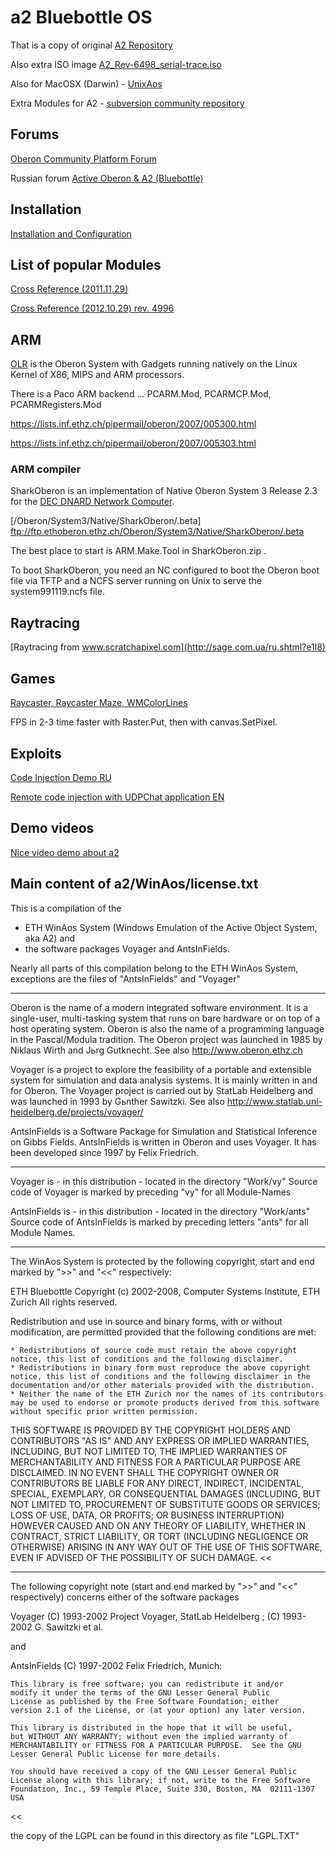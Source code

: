 # a2 Bluebottle OS

That is a copy of original [A2 Repository](https://trac.inf.ethz.ch/trac/lecturers/a2)

Also extra ISO image [A2_Rev-6498_serial-trace.iso](http://sourceforge.net/projects/a2oberon/files/)

Also for MacOSX (Darwin) - [UnixAos](http://www.informatik.uni-bremen.de/~fld/UnixAos/)

Extra Modules for A2 - [subversion community repository](https://www.ocp.inf.ethz.ch/svn/ocp/trunk/)

## Forums

[Oberon Community Platform Forum](http://www.ocp.inf.ethz.ch/forum/index.php/board,4.0.html)

Russian forum [Active Oberon & A2 (Bluebottle)](http://forum.oberoncore.ru/viewforum.php?f=22)

## Installation

[Installation and Configuration](http://sage.com.ua/ru.shtml?e1l0)

## List of popular Modules

[Cross Reference (2011.11.29)](http://bbos.org/2011/11/29/xref/)

[Cross Reference (2012.10.29) rev. 4996](http://bbos.org/xref/)

## ARM

[OLR](http://oberon.wikidot.com/) is the Oberon System with Gadgets running natively on the Linux Kernel of X86, MIPS and ARM processors.

There is a Paco ARM backend ... PCARM.Mod, PCARMCP.Mod, PCARMRegisters.Mod

https://lists.inf.ethz.ch/pipermail/oberon/2007/005300.html

https://lists.inf.ethz.ch/pipermail/oberon/2007/005303.html

### ARM compiler 

SharkOberon is an implementation of Native Oberon System 3 Release 2.3
for the [DEC DNARD Network Computer](http://www.firmworks.com/www/dnard.htm).

[/Oberon/System3/Native/SharkOberon/.beta] ftp://ftp.ethoberon.ethz.ch/Oberon/System3/Native/SharkOberon/.beta

The best place to start is ARM.Make.Tool in SharkOberon.zip .

To boot SharkOberon, you need an NC configured to boot the Oberon boot file
via TFTP and a NCFS server running on Unix to serve the system991119.ncfs file.

## Raytracing
[Raytracing from www.scratchapixel.com](http://sage.com.ua/ru.shtml?e1l8)

## Games

[Raycaster, Raycaster Maze, WMColorLines](http://sage.com.ua/ru.shtml?e1l9)

FPS in 2-3 time faster with Raster.Put, then with canvas.SetPixel.

## Exploits

[Code Injection Demo RU](http://forum.oberoncore.ru/viewtopic.php?f=22&t=881)

[Remote code injection with UDPChat application EN](http://www.ocp.inf.ethz.ch/forum/index.php/topic,23.0.html)

## Demo videos

[Nice video demo about a2](https://www.youtube.com/user/xenopusRTRT/videos)

## Main content of a2/WinAos/license.txt

This is a compilation of the 
- ETH WinAos System (Windows Emulation of the Active Object System, aka A2)
and 
- the software packages Voyager and AntsInFields. 


Nearly all parts of this compilation belong to the ETH WinAos System, exceptions are the files of "AntsInFields" and "Voyager"

----

Oberon is the name of a modern integrated software environment. It is a single-user, 
multi-tasking system that runs on bare hardware or on top of a host operating system. 
Oberon is also the name of a programming language in the Pascal/Modula tradition. 
The Oberon project was launched in 1985 by Niklaus Wirth and Jьrg Gutknecht. 
See also http://www.oberon.ethz.ch

Voyager is a project to explore the feasibility of a portable and extensible system 
for simulation and data analysis systems. It is mainly written in and for Oberon. 
The Voyager project is carried out by StatLab Heidelberg and was launched 
in 1993 by Gьnther Sawitzki. 
See also http://www.statlab.uni-heidelberg.de/projects/voyager/

AntsInFields is a Software Package for Simulation and Statistical Inference on Gibbs Fields.
AntsInFields is written in Oberon and uses Voyager. It has been developed since 1997
by Felix Friedrich. 

----

Voyager is - in this distribution - located in the directory "Work/vy"
Source code of Voyager is marked by preceding "vy" for all Module-Names

AntsInFields is - in this distribution - located in the directory "Work/ants"
Source code of AntsInFields is marked by preceding letters "ants" for all Module Names.

----

The WinAos System is protected by the following copyright, start and end marked by ">>" and "<<" respectively:

>>
 ETH Bluebottle
Copyright (c) 2002-2008, Computer Systems Institute, ETH Zurich
All rights reserved.

Redistribution and use in source and binary forms, with or without modification, are permitted provided that the following conditions are met: 

    * Redistributions of source code must retain the above copyright notice, this list of conditions and the following disclaimer. 
    * Redistributions in binary form must reproduce the above copyright notice, this list of conditions and the following disclaimer in the documentation and/or other materials provided with the distribution. 
    * Neither the name of the ETH Zurich nor the names of its contributors may be used to endorse or promote products derived from this software without specific prior written permission. 

THIS SOFTWARE IS PROVIDED BY THE COPYRIGHT HOLDERS AND CONTRIBUTORS "AS IS" AND ANY EXPRESS OR IMPLIED WARRANTIES, INCLUDING, BUT NOT LIMITED TO, THE IMPLIED WARRANTIES OF MERCHANTABILITY AND FITNESS FOR A PARTICULAR PURPOSE ARE DISCLAIMED. IN NO EVENT SHALL THE COPYRIGHT OWNER OR CONTRIBUTORS BE LIABLE FOR ANY DIRECT, INDIRECT, INCIDENTAL, SPECIAL, EXEMPLARY, OR CONSEQUENTIAL DAMAGES (INCLUDING, BUT NOT LIMITED TO, PROCUREMENT OF SUBSTITUTE GOODS OR SERVICES; LOSS OF USE, DATA, OR PROFITS; OR BUSINESS INTERRUPTION) HOWEVER CAUSED AND ON ANY THEORY OF LIABILITY, WHETHER IN CONTRACT, STRICT LIABILITY, OR TORT (INCLUDING NEGLIGENCE OR OTHERWISE) ARISING IN ANY WAY OUT OF THE USE OF THIS SOFTWARE, EVEN IF ADVISED OF THE POSSIBILITY OF SUCH DAMAGE.
<<


----


The following copyright note (start and end marked by ">>" and "<<" respectively) 
concerns either of the software packages   

Voyager 
(C) 1993-2002 Project Voyager, StatLab Heidelberg ; (C) 1993-2002 G. Sawitzki et al.


and 

AntsInFields 
(C) 1997-2002 Felix Friedrich, Munich:

>>
  
    This library is free software; you can redistribute it and/or
    modify it under the terms of the GNU Lesser General Public
    License as published by the Free Software Foundation; either
    version 2.1 of the License, or (at your option) any later version.

    This library is distributed in the hope that it will be useful,
    but WITHOUT ANY WARRANTY; without even the implied warranty of
    MERCHANTABILITY or FITNESS FOR A PARTICULAR PURPOSE.  See the GNU
    Lesser General Public License for more details.

    You should have received a copy of the GNU Lesser General Public
    License along with this library; if not, write to the Free Software
    Foundation, Inc., 59 Temple Place, Suite 330, Boston, MA  02111-1307  USA

<<

the copy of the LGPL can be found in this directory as file "LGPL.TXT"


